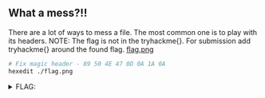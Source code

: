 ## What a mess?!!

There are a lot of ways to mess a file. The most common one is to play with its headers.
NOTE: The flag is not in the tryhackme{}. For submission add tryhackme{} around the found flag. [flag.png](./flag.png ':ignore')

```bash
# Fix magic header - 89 50 4E 47 0D 0A 1A 0A
hexedit ./flag.png
```

<details><summary>FLAG:</summary>

```
tryhackme{LoL-m355ed_H34D3R5_FOR_th15?}
```

</details>
